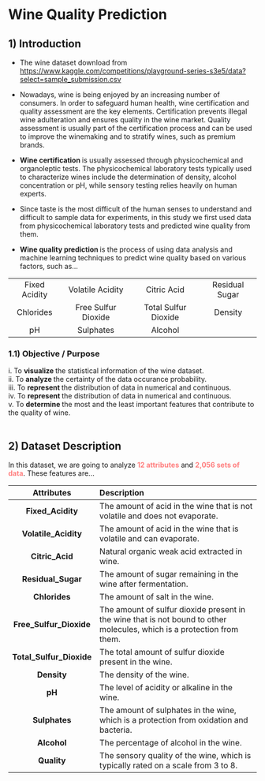 # Wine Quality Prediction
  
## 1) Introduction 
- The wine dataset download from https://www.kaggle.com/competitions/playground-series-s3e5/data?select=sample_submission.csv

- Nowadays, wine is being enjoyed by an increasing number of consumers. In order to safeguard human health, wine certification and quality assessment are the key elements. Certification prevents illegal wine adulteration and ensures quality in the wine market. Quality assessment is usually part of the certification process and can be used to improve the winemaking and to stratify wines, such as premium brands.
- <b> Wine certification </b> is usually assessed through physicochemical and organoleptic tests. The physicochemical laboratory tests typically used to characterize wines include the determination of density, alcohol concentration or pH, while sensory testing relies heavily on human experts.
- Since taste is the most difficult of the human senses to understand and difficult to sample data for experiments, in this study we first used data from physicochemical laboratory tests and predicted wine quality from them.
- <b> Wine quality prediction </b> is the process of using data analysis and machine learning techniques to predict wine quality based on various factors, such as...<br>

|||||
|:-:|:-:|:-:|:-:|
|Fixed Acidity|Volatile Acidity|Citric Acid|Residual Sugar|
|Chlorides|Free Sulfur Dioxide|Total Sulfur Dioxide|Density|
|pH|Sulphates|Alcohol|

### 1.1) Objective / Purpose
i. To <b> visualize </b> the statistical information of the wine dataset. <br>
ii. To <b> analyze </b> the certainty of the data occurance probability. <br>
iii.  To <b> represent </b> the distribution of data in numerical and continuous. <br>
iv.  To <b> represent </b> the distribution of data in numerical and continuous. <br>
v. To <b> determine </b> the most and the least important features that contribute to the quality of wine. <br><br>

## 2) Dataset Description
In this dataset, we are going to analyze <span style="color:#FF7F7F;">__12 attributes__</span> and <span style="color:#FF7F7F;">__2,056 sets of data__</span>. These features are...

|Attributes|Description|
|:-:|:--|
|**Fixed_Acidity**| The amount of acid in the wine that is not volatile and does not evaporate.|
|**Volatile_Acidity**| The amount of acid in the wine that is volatile and can evaporate.|
|**Citric_Acid**| Natural organic weak acid extracted in wine.<br>|
|**Residual_Sugar**| The amount of sugar remaining in the wine after fermentation.<br>|
|**Chlorides**| The amount of salt in the wine.<br>|
|**Free_Sulfur_Dioxide**| The amount of sulfur dioxide present in the wine that is not bound to other molecules, which is a protection from them.<br>|
|**Total_Sulfur_Dioxide**| The total amount of sulfur dioxide present in the wine.<br>|
|**Density**| The density of the wine.<br>|
|**pH**| The level of acidity or alkaline in the wine.<br>|
|**Sulphates**| The amount of sulphates in the wine, which is a protection from oxidation and bacteria.<br>|
|**Alcohol**| The percentage of alcohol in the wine.<br>|
|**Quality**| The sensory quality of the wine, which is typically rated on a scale from 3 to 8. <br>|
